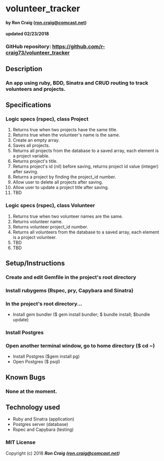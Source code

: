 # volunteer_tracker

#### by Ron Craig (ron.craig@comcast.net)
#### updated 02/23/2018

### GitHub repository: https://github.com/r-craig73/volunteer_tracker

## Description
### An app using ruby, BDD, Sinatra and CRUD routing to track volunteers and projects.

## Specifications
### Logic specs (rspec), class Project
1. Returns true when two projects have the same title.
2. Returns true when the volunteer's name is the same.
3. Create an empty array.
4. Saves all projects.
5. Returns all projects from the database to a saved array, each element is a project variable.
6. Returns project's title.
7. Returns project's id (nil) before saving, returns project id value (integer) after saving.
8. Returns a project by finding the project_id number.
9. Allow user to delete all projects after saving.
10. Allow user to update a project title after saving.
11. TBD

### Logic specs (rspec), class Volunteer
1. Returns true when two volunteer names are the same.
2. Returns volunteer name.
3. Returns volunteer project_id number.
4. Returns all volunteers from the database to a saved array, each element is a project volunteer.
5. TBD
6. TBD

## Setup/Instructions
### Create and edit Gemfile in the project's root directory
### Install rubygems (Rspec, pry, Capybara and Sinatra)
### In the project's root directory...
* Install gem bundler ($ gem install bundler; $ bundle install; $bundle update)
### Install Postgres
### Open another terminal window, go to home directory ($ cd ~)
* Install Postgres ($gem install pg)
* Open Postgres ($ psql)

## Known Bugs
### None at the moment.

## Technology used
* Ruby and Sinatra (application)
* Postgres server (database)
* Rspec and Capybara (testing)

### MIT License

Copyright (c) 2018 **_Ron Craig (ron.craig@comcast.net)_**
